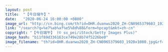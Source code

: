 ```yaml
---
layout: post
title:  "【今日端午】"
date:   "2020-06-24 16:00:00 +0800"
image_url: "http://cn.bing.com/th?id=OHR.duanwu2020_ZH-CN0965379603_1920x1080.jpg&rf=LaDigue_1920x1080.jpg&pid=hp"
link: "/search?q=%e7%ab%af%e5%8d%88&form=hpcapt&mkt=zh-cn"
copyright: "【今日端午】 (© su_pei/iStock/Getty Images Plus)"
image_hash: "b11f89d336163ce749e28b74f5226be0"
image_filename: "th?id=OHR.duanwu2020_ZH-CN0965379603_1920x1080.jpg&rf=LaDigue_1920x1080.jpg&pid=hp"
---
```

